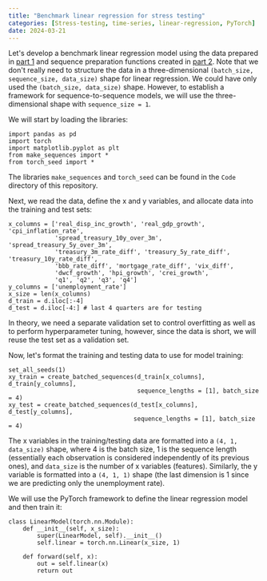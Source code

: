 ```yaml
---
title: "Benchmark linear regression for stress testing"
categories: [Stress-testing, time-series, linear-regression, PyTorch]
date: 2024-03-21
---
```


Let's develop a benchmark linear regression model using the data prepared in <a href="2024-03-01-data-preparation-for-stress-testing-model-part-1.md">part 1</a> and sequence preparation functions created in <a href="2024-03-01-data-preparation-for-stress-testing-model-part-2.md">part 2</a>. Note that we don't really need to structure the data in a three-dimensional `(batch_size, sequence_size, data_size)` shape for linear regression. We could have only used the `(batch_size, data_size)` shape. However, to establish a framework for sequence-to-sequence models, we will use the three-dimensional shape with `sequence_size = 1`.

We will start by loading the libraries:

```Python3
import pandas as pd
import torch
import matplotlib.pyplot as plt
from make_sequences import *
from torch_seed import *
```

The libraries `make_sequences` and `torch_seed` can be found in the `Code` directory of this repository.

Next, we read the data, define the x and y variables, and allocate data into the training and test sets:

```Python3
x_columns = ['real_disp_inc_growth', 'real_gdp_growth', 'cpi_inflation_rate',
             'spread_treasury_10y_over_3m', 'spread_treasury_5y_over_3m',
             'treasury_3m_rate_diff', 'treasury_5y_rate_diff', 'treasury_10y_rate_diff',
             'bbb_rate_diff', 'mortgage_rate_diff', 'vix_diff',
             'dwcf_growth', 'hpi_growth', 'crei_growth',
             'q1', 'q2', 'q3', 'q4']
y_columns = ['unemployment_rate']
x_size = len(x_columns)
d_train = d.iloc[:-4]
d_test = d.iloc[-4:] # last 4 quarters are for testing
```

In theory, we need a separate validation set to control overfitting as well as to perform hyperparameter tuning, however, since the data is short, we will reuse the test set as a validation set.

Now, let's format the training and testing data to use for model training:

```Python3
set_all_seeds(1)
xy_train = create_batched_sequences(d_train[x_columns], d_train[y_columns],
                                    sequence_lengths = [1], batch_size = 4)
xy_test = create_batched_sequences(d_test[x_columns], d_test[y_columns],
                                   sequence_lengths = [1], batch_size = 4)
```

The x variables in the training/testing data are formatted into a `(4, 1, data_size)` shape, where 4 is the batch size, 1 is the sequence length (essentially each observation is considered independently of its previous ones), and `data_size` is the number of x variables (features). Similarly, the y variable is formatted into a `(4, 1, 1)` shape (the last dimension is 1 since we are predicting only the unemployment rate).

We will use the PyTorch framework to define the linear regression model and then train it:

```Python3
class LinearModel(torch.nn.Module):
    def __init__(self, x_size):
        super(LinearModel, self).__init__()
        self.linear = torch.nn.Linear(x_size, 1)
    
    def forward(self, x):
        out = self.linear(x)
        return out
```
